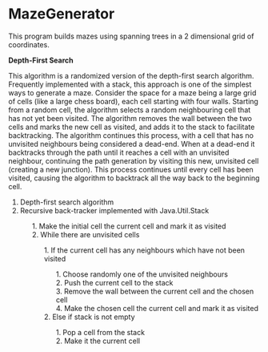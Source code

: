 # MazeGenerator

This program builds mazes using spanning trees in a 2 dimensional grid of coordinates.

<strong> Depth-First Search</strong>
<p>This algorithm is a randomized version of the depth-first search algorithm. 
Frequently implemented with a stack, this approach is one of the simplest ways 
to generate a maze. Consider the space for a maze being a large
grid of cells (like a large chess board), each cell starting with four walls. 
Starting from a random cell, the algorithm selects a random neighbouring cell
that has not yet been visited. The algorithm removes the wall between the two cells
and marks the new cell as visited, and adds it to the stack to facilitate backtracking.
The algorithm continues this process, with a cell that has no unvisited neighbours being
considered a dead-end. When at a dead-end it backtracks through the path until it reaches
a cell with an unvisited neighbour, continuing the path generation by visiting this new,
unvisited cell (creating a new junction). This process continues until every cell has
been visited, causing the algorithm to backtrack all the way back to the beginning cell.</p>
<ol type="1">
  <li>Depth-first search algorithm</li>
  <li>Recursive back-tracker implemented with Java.Util.Stack</li>
    <ol type="1">
       1. Make the initial cell the current cell and mark it as visited </br>
       2. While there are unvisited cells </br>
        <ol>
          1. If the current cell has any neighbours which have not been visited </br>
            <ol>
                1. Choose randomly one of the unvisited neighbours <br>
                2. Push the current cell to the stack <br>
                3. Remove the wall between the current cell and the chosen cell <br>
                4. Make the chosen cell the current cell and mark it as visited <br>
            </ol>
          2. Else if stack is not empty </br>
            <ol>
              1. Pop a cell from the stack </br>
              2. Make it the current cell </br>
         </ol>
    </ol>
</ol>
